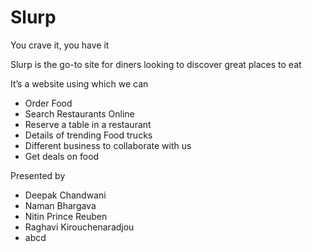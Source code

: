 # Slurp
You crave it, you have it


Slurp is the go-to site for diners looking to discover great places to eat

It’s a website using which we can
* Order Food
* Search Restaurants Online
* Reserve a table in a restaurant
* Details of trending Food trucks
* Different business to collaborate with us
* Get deals on food



Presented by
* Deepak Chandwani
* Naman Bhargava
* Nitin Prince Reuben
* Raghavi Kirouchenaradjou
* abcd
